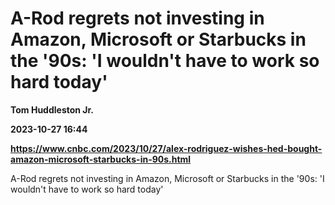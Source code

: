 # A-Rod regrets not investing in Amazon, Microsoft or Starbucks in the '90s: 'I wouldn't have to work so hard today'
**Tom Huddleston Jr.**

**2023-10-27 16:44**

**https://www.cnbc.com/2023/10/27/alex-rodriguez-wishes-hed-bought-amazon-microsoft-starbucks-in-90s.html**

A-Rod regrets not investing in Amazon, Microsoft or Starbucks in the '90s: 'I wouldn't have to work so hard today'